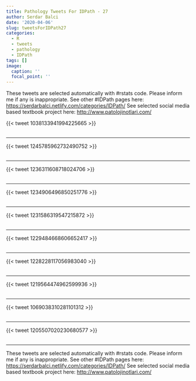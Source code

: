 ```yaml
---
title: Pathology Tweets For IDPath - 27
author: Serdar Balci
date: '2020-04-06'
slug: tweetsForIDPath27
categories:
  - R
  - tweets
  - pathology
  - IDPath
tags: []
image:
  caption: ''
  focal_point: ''
---
```



These tweets are selected automatically with #rstats code. Please inform me if any is inappropriate.
See other #IDPath pages here: https://serdarbalci.netlify.com/categories/IDPath/ 
See selected social media based textbook project here: http://www.patolojinotlari.com/

{{< tweet 1038133941994225665 >}}
<br>
<br>
<hr>
{{< tweet 1245785962732490752 >}}
<br>
<br>
<hr>
{{< tweet 1236311608718024706 >}}
<br>
<br>
<hr>
{{< tweet 1234906496850251776 >}}
<br>
<br>
<hr>
{{< tweet 1231586319547215872 >}}
<br>
<br>
<hr>
{{< tweet 1229484668606652417 >}}
<br>
<br>
<hr>
{{< tweet 1228228117056983040 >}}
<br>
<br>
<hr>
{{< tweet 1219564474962599936 >}}
<br>
<br>
<hr>
{{< tweet 1069038310281101312 >}}
<br>
<br>
<hr>
{{< tweet 1205507020230680577 >}}
<br>
<br>
<hr>


These tweets are selected automatically with #rstats code. Please inform me if any is inappropriate.
See other #IDPath pages here: https://serdarbalci.netlify.com/categories/IDPath/ 
See selected social media based textbook project here: http://www.patolojinotlari.com/
